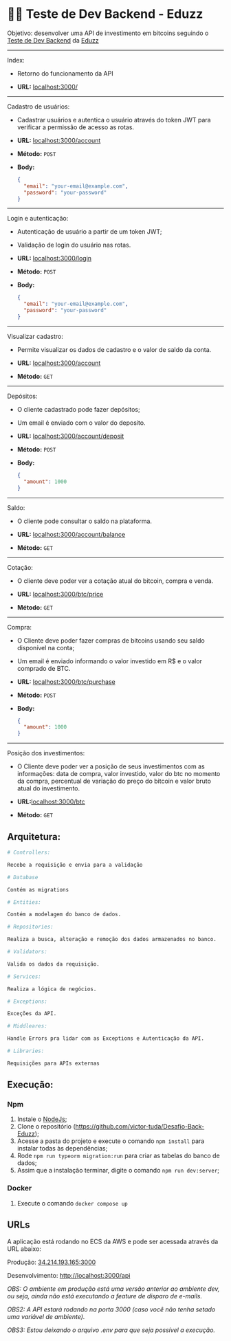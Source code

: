 # 👨‍💻 Teste de Dev Backend - Eduzz

Objetivo: desenvolver uma API de investimento em bitcoins seguindo o [Teste de Dev Backend](https://gist.github.com/caferrari/a25734c6e941f6386e7156aa723f28a8) da [Eduzz](https://www.eduzz.com/pt-br)

---

Index:

- Retorno do funcionamento da API

- **URL:** [localhost:3000/](localhost:3000/)

---

Cadastro de usuários:

- Cadastrar usuários e autentica o usuário através do token JWT para verificar a permissão de acesso as rotas.

- **URL:** [localhost:3000/account](http://localhost:3000/account)
- **Método:** `POST`
- **Body:**
  ```json
  {
    "email": "your-email@example.com",
    "password": "your-password"
  }
  ```

---

Login e autenticação:

- Autenticação de usuário a partir de um token JWT;
- Validação de login do usuário nas rotas.

- **URL:** [localhost:3000/login](localhost:3000/login)
- **Método:** `POST`
- **Body:**
  ```json
  {
    "email": "your-email@example.com",
    "password": "your-password"
  }
  ```

---

Visualizar cadastro:

- Permite visualizar os dados de cadastro e o valor de saldo da conta.

- **URL:** [localhost:3000/account](localhost:3000/account)
- **Método:** `GET`

---

Depósitos:

- O cliente cadastrado pode fazer depósitos;
- Um email é enviado com o valor do deposito.

- **URL:** [localhost:3000/account/deposit](localhost:3000/account/deposit)

- **Método:** `POST`
- **Body:**
  ```json
  {
    "amount": 1000
  }
  ```
---

Saldo:

- O cliente pode consultar o saldo na plataforma.

- **URL:** [localhost:3000/account/balance](localhost:3000/account/balance)

- **Método:** `GET`

---

Cotação:

- O cliente deve poder ver a cotação atual do bitcoin, compra e venda.

- **URL:** [localhost:3000/btc/price](localhost:3000/btc/price)

- **Método:** `GET`

---

Compra:

- O Cliente deve poder fazer compras de bitcoins usando seu saldo disponível na conta;
- Um email é enviado informando o valor investido em R$ e o valor comprado de BTC.

- **URL:** [localhost:3000/btc/purchase](localhost:3000/btc/purchase)
- **Método:** `POST`
- **Body:**
  ```json
  {
    "amount": 1000
  }
  ```
---

Posição dos investimentos:

- O Cliente deve poder ver a posição de seus investimentos com as informações: data de compra, valor investido, valor do btc no momento da compra, percentual de variação do preço do bitcoin e valor bruto atual do investimento.

- **URL:**[localhost:3000/btc](localhost:3000/btc)
- **Método:** `GET`

## Arquitetura:

```sh
# Controllers:

Recebe a requisição e envia para a validação

# Database

Contém as migrations

# Entities:

Contém a modelagem do banco de dados.

# Repositories:

Realiza a busca, alteração e remoção dos dados armazenados no banco.

# Validators:

Valida os dados da requisição.

# Services:

Realiza a lógica de negócios.

# Exceptions:

Exceções da API.

# Middleares:

Handle Errors pra lidar com as Exceptions e Autenticação da API.

# Libraries:

Requisições para APIs externas
```

## Execução:

### Npm

1. Instale o [NodeJs](https://nodejs.org/en/);
2. Clone o repositório (https://github.com/victor-tuda/Desafio-Back-Eduzz);
3. Acesse a pasta do projeto e execute o comando `npm install` para instalar todas às dependências;
4. Rode `npm run typeorm migration:run` para criar as tabelas do banco de dados;
5. Assim que a instalação terminar, digite o comando `npm run dev:server`;

### Docker

1. Execute o comando `docker compose up`

## URLs

A aplicação está rodando no ECS da AWS e pode ser acessada através da URL abaixo:

Produção: [34.214.193.165:3000](35.85.64.133:3000)

Desenvolvimento: [http://localhost:3000/api](http://localhost:3000/)

_OBS: O ambiente em produção está uma versão anterior ao ambiente dev, ou seja, ainda não está executando a feature de disparo de e-mails._

_OBS2: A API estará rodando na porta 3000 (caso você não tenha setado uma variável de ambiente)._

_OBS3: Estou deixando o arquivo .env para que seja possível a execução._




